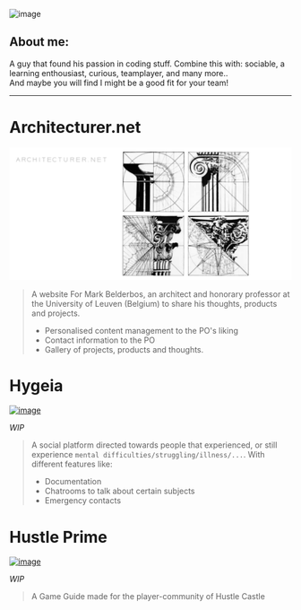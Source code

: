 ![image](https://user-images.githubusercontent.com/72804463/116433242-9b820300-a849-11eb-9f3e-1c8c6293cd1f.png) 
   
## About me:
A guy that found his passion in coding stuff. Combine this with: sociable, a learning enthousiast, curious, teamplayer, and many more..   
And maybe you will find I might be a good fit for your team!   
   
---   

# Architecturer.net
[![image](https://github.com/basileLeroy/pj01-architecture/blob/main/Readme/cover.png)](https://architecturer.net)

> A website For Mark Belderbos, an architect and honorary professor at the University of Leuven (Belgium) to share his thoughts, products and projects.
> * Personalised content management to the PO's liking 
> * Contact information to the PO   
> * Gallery of projects, products and thoughts.


     
# Hygeia 
[![image](https://user-images.githubusercontent.com/72804463/116433961-47c3e980-a84a-11eb-8582-053db6978c4e.png)](https://hygeia.netlify.app/)

*WIP*   
> A social platform directed towards people that experienced, or still experience `mental difficulties/struggling/illness/...`. With different features like:   
> * Documentation   
> * Chatrooms to talk about certain subjects   
> * Emergency contacts
   
# Hustle Prime   
[![image](https://user-images.githubusercontent.com/72804463/116434483-bd2fba00-a84a-11eb-95b6-862ebcf634c8.png)](https://hustle-prime.netlify.app/)

*WIP*   
> A Game Guide made for the player-community of Hustle Castle

